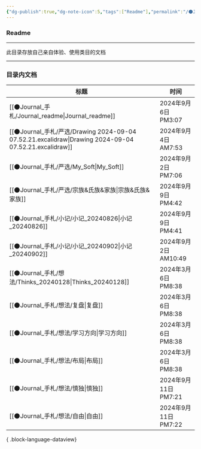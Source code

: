 ```yaml
---
{"dg-publish":true,"dg-note-icon":5,"tags":["Readme"],"permalink":"/🌑Journal_手札/Journal_readme/","dgPassFrontmatter":true,"noteIcon":5,"created":"2024-08-24T23:03:54.803+08:00","updated":"2024-09-06T15:07:12.106+08:00"}
---
```


### Readme
--- 
此目录存放自己亲自体验、使用类目的文档
***
### 目录内文档
| 标题                                                                                                    | 时间                 |
| ----------------------------------------------------------------------------------------------------- | ------------------ |
| [[🌑Journal_手札/Journal_readme\|Journal_readme]]                                                    | 2024年9月6日 PM3:07   |
| [[🌑Journal_手札/严选/Drawing 2024-09-04 07.52.21.excalidraw\|Drawing 2024-09-04 07.52.21.excalidraw]] | 2024年9月4日 AM7:53   |
| [[🌑Journal_手札/严选/My_Soft\|My_Soft]]                                                               | 2024年9月2日 PM7:06   |
| [[🌑Journal_手札/严选/宗族&氏族&家族\|宗族&氏族&家族]]                                                             | 2024年9月9日 PM4:42   |
| [[🌑Journal_手札/小记/小记_20240826\|小记_20240826]]                                                       | 2024年9月9日 PM4:41   |
| [[🌑Journal_手札/小记/小记_20240902\|小记_20240902]]                                                       | 2024年9月2日 AM10:49  |
| [[🌑Journal_手札/想法/Thinks_20240128\|Thinks_20240128]]                                               | 2024年3月6日 PM8:38   |
| [[🌑Journal_手札/想法/复盘\|复盘]]                                                                         | 2024年3月6日 PM8:38   |
| [[🌑Journal_手札/想法/学习方向\|学习方向]]                                                                     | 2024年3月6日 PM8:38   |
| [[🌑Journal_手札/想法/布局\|布局]]                                                                         | 2024年3月6日 PM8:38   |
| [[🌑Journal_手札/想法/慎独\|慎独]]                                                                         | 2024年9月11日 PM7:21  |
| [[🌑Journal_手札/想法/自由\|自由]]                                                                         | 2024年9月11日 PM7:22  |

{ .block-language-dataview}